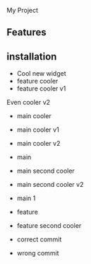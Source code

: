 My Project
## Features

## installation 

- Cool new widget
- feature cooler
- feature cooler v1

 Even cooler v2
- main cooler
- main cooler v1
- main cooler v2

- main
- main second cooler
- main second cooler v2











- main 1










- feature
- feature second cooler

- correct commit
- wrong commit

